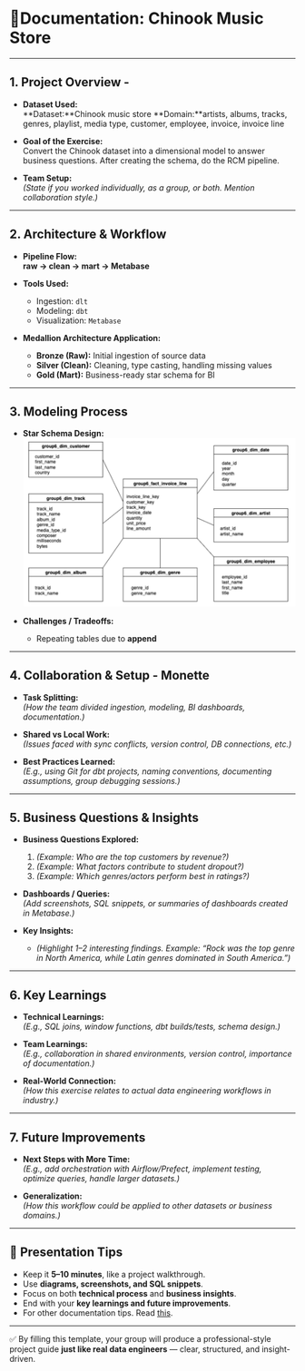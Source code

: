 # 🎵Documentation: Chinook Music Store

---

## 1. Project Overview - 

- **Dataset Used:**  
  **Dataset:**Chinook music store
  **Domain:**artists, albums, tracks, genres, playlist, media type, customer, employee, invoice, invoice line

- **Goal of the Exercise:**  
  Convert the Chinook dataset into a dimensional model to answer business questions. After creating the schema, do the RCM pipeline.

- **Team Setup:**  
  *(State if you worked individually, as a group, or both. Mention collaboration style.)*  

---

## 2. Architecture & Workflow
- **Pipeline Flow:**  
  **raw → clean → mart → Metabase**  

- **Tools Used:**  
  - Ingestion: `dlt`  
  - Modeling: `dbt`  
  - Visualization: `Metabase`  

- **Medallion Architecture Application:**  
  - **Bronze (Raw):** Initial ingestion of source data  
  - **Silver (Clean):** Cleaning, type casting, handling missing values  
  - **Gold (Mart):** Business-ready star schema for BI  

---

## 3. Modeling Process 

- **Star Schema Design:**  
![Schema](assets/chinook_schema.png)
 

- **Challenges / Tradeoffs:**  
  - Repeating tables due to **append** 

---

## 4. Collaboration & Setup - Monette

- **Task Splitting:**  
  *(How the team divided ingestion, modeling, BI dashboards, documentation.)*  

- **Shared vs Local Work:**  
  *(Issues faced with sync conflicts, version control, DB connections, etc.)*  

- **Best Practices Learned:**  
  *(E.g., using Git for dbt projects, naming conventions, documenting assumptions, group debugging sessions.)*  

---

## 5. Business Questions & Insights

- **Business Questions Explored:**  
  1. *(Example: Who are the top customers by revenue?)*  
  2. *(Example: What factors contribute to student dropout?)*  
  3. *(Example: Which genres/actors perform best in ratings?)*  

- **Dashboards / Queries:**  
  *(Add screenshots, SQL snippets, or summaries of dashboards created in Metabase.)*  

- **Key Insights:**  
  - *(Highlight 1–2 interesting findings. Example: “Rock was the top genre in North America, while Latin genres dominated in South America.”)*  

---

## 6. Key Learnings

- **Technical Learnings:**  
  *(E.g., SQL joins, window functions, dbt builds/tests, schema design.)*  

- **Team Learnings:**  
  *(E.g., collaboration in shared environments, version control, importance of documentation.)*  

- **Real-World Connection:**  
  *(How this exercise relates to actual data engineering workflows in industry.)*  

---

## 7. Future Improvements

- **Next Steps with More Time:**  
  *(E.g., add orchestration with Airflow/Prefect, implement testing, optimize queries, handle larger datasets.)*  

- **Generalization:**  
  *(How this workflow could be applied to other datasets or business domains.)*  

---

## 📢 Presentation Tips

- Keep it **5–10 minutes**, like a project walkthrough.  
- Use **diagrams, screenshots, and SQL snippets**.  
- Focus on both **technical process** and **business insights**.  
- End with your **key learnings and future improvements**.  
- For other documentation tips. Read [this](TECHNICAL-DOCS.md).

---

✅ By filling this template, your group will produce a professional-style project guide **just like real data engineers** — clear, structured, and insight-driven.
